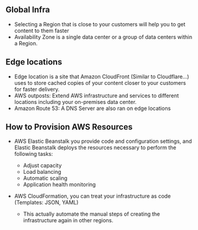 ## Global Infra
- Selecting a Region that is close to your customers will help you to get content to them faster
- Availability Zone is a single data center or a group of data centers within a Region.

## Edge locations
- Edge location is a site that Amazon CloudFront (Similar to Cloudflare...) uses to store cached copies of your content closer to your customers for faster delivery.
- AWS outposts: Extend AWS infrastructure and services to different locations including your on-premises data center.
- Amazon Route 53: A DNS Server are also ran on edge locations

## How to Provision AWS Resources
- AWS Elastic Beanstalk you provide code and configuration settings, and Elastic Beanstalk deploys the resources necessary to perform the following tasks:
    - Adjust capacity
    - Load balancing
    - Automatic scaling
    - Application health monitoring

- AWS CloudFormation, you can treat your infrastructure as code (Templates: JSON, YAML)
    - This actually automate the manual steps of creating the infrastructure again in other regions.


